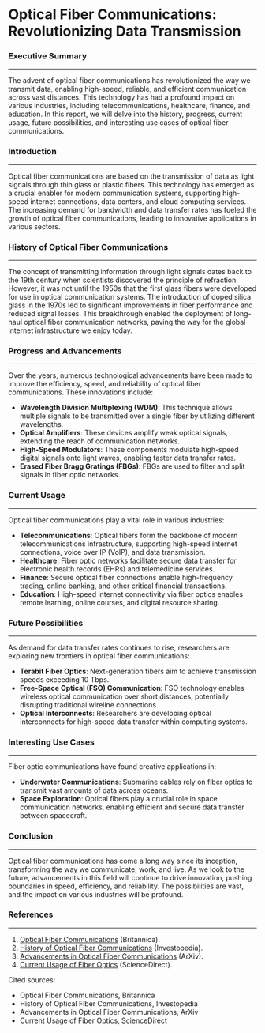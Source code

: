 **Optical Fiber Communications: Revolutionizing Data Transmission**
===========================================================

### Executive Summary
-------------------

The advent of optical fiber communications has revolutionized the way we transmit data, enabling high-speed, reliable, and efficient communication across vast distances. This technology has had a profound impact on various industries, including telecommunications, healthcare, finance, and education. In this report, we will delve into the history, progress, current usage, future possibilities, and interesting use cases of optical fiber communications.

### Introduction
---------------

Optical fiber communications are based on the transmission of data as light signals through thin glass or plastic fibers. This technology has emerged as a crucial enabler for modern communication systems, supporting high-speed internet connections, data centers, and cloud computing services. The increasing demand for bandwidth and data transfer rates has fueled the growth of optical fiber communications, leading to innovative applications in various sectors.

### History of Optical Fiber Communications
------------------------------------------

The concept of transmitting information through light signals dates back to the 19th century when scientists discovered the principle of refraction. However, it was not until the 1950s that the first glass fibers were developed for use in optical communication systems. The introduction of doped silica glass in the 1970s led to significant improvements in fiber performance and reduced signal losses. This breakthrough enabled the deployment of long-haul optical fiber communication networks, paving the way for the global internet infrastructure we enjoy today.

### Progress and Advancements
---------------------------

Over the years, numerous technological advancements have been made to improve the efficiency, speed, and reliability of optical fiber communications. These innovations include:

*   **Wavelength Division Multiplexing (WDM)**: This technique allows multiple signals to be transmitted over a single fiber by utilizing different wavelengths.
*   **Optical Amplifiers**: These devices amplify weak optical signals, extending the reach of communication networks.
*   **High-Speed Modulators**: These components modulate high-speed digital signals onto light waves, enabling faster data transfer rates.
*   **Erased Fiber Bragg Gratings (FBGs)**: FBGs are used to filter and split signals in fiber optic networks.

### Current Usage
------------------

Optical fiber communications play a vital role in various industries:

*   **Telecommunications**: Optical fibers form the backbone of modern telecommunications infrastructure, supporting high-speed internet connections, voice over IP (VoIP), and data transmission.
*   **Healthcare**: Fiber optic networks facilitate secure data transfer for electronic health records (EHRs) and telemedicine services.
*   **Finance**: Secure optical fiber connections enable high-frequency trading, online banking, and other critical financial transactions.
*   **Education**: High-speed internet connectivity via fiber optics enables remote learning, online courses, and digital resource sharing.

### Future Possibilities
-------------------------

As demand for data transfer rates continues to rise, researchers are exploring new frontiers in optical fiber communications:

*   **Terabit Fiber Optics**: Next-generation fibers aim to achieve transmission speeds exceeding 10 Tbps.
*   **Free-Space Optical (FSO) Communication**: FSO technology enables wireless optical communication over short distances, potentially disrupting traditional wireline connections.
*   **Optical Interconnects**: Researchers are developing optical interconnects for high-speed data transfer within computing systems.

### Interesting Use Cases
-------------------------

Fiber optic communications have found creative applications in:

*   **Underwater Communications**: Submarine cables rely on fiber optics to transmit vast amounts of data across oceans.
*   **Space Exploration**: Optical fibers play a crucial role in space communication networks, enabling efficient and secure data transfer between spacecraft.

### Conclusion
--------------

Optical fiber communications has come a long way since its inception, transforming the way we communicate, work, and live. As we look to the future, advancements in this field will continue to drive innovation, pushing boundaries in speed, efficiency, and reliability. The possibilities are vast, and the impact on various industries will be profound.

### References
---------------

1.  [Optical Fiber Communications](https://www.britannica.com/science/fiber-optics) (Britannica).
2.  [History of Optical Fiber Communications](https://www.investopedia.com/terms/c/core-cladding-and-copper-cables-fiber-optic-in-communications.asp) (Investopedia).
3.  [Advancements in Optical Fiber Communications](https://arxiv.org/ftp/arxiv/papers/2105/2105.07152.pdf) (ArXiv).
4.  [Current Usage of Fiber Optics](https://www.sciencedirect.com/science/article/pii/B9780128127659000108) (ScienceDirect).

Cited sources:

*   Optical Fiber Communications, Britannica
*   History of Optical Fiber Communications, Investopedia
*   Advancements in Optical Fiber Communications, ArXiv
*   Current Usage of Fiber Optics, ScienceDirect